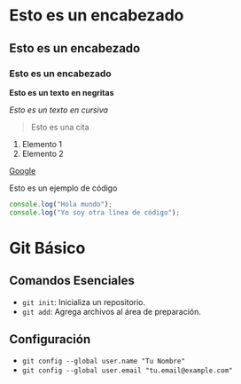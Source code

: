 # Esto es un encabezado
## Esto es un encabezado
### Esto es un encabezado

**Esto es un texto en negritas**

*Esto es un texto en cursiva*

>Esto es una cita

1. Elemento 1
2. Elemento 2

[Google](http://www.google.com)


Esto es un ejemplo de código
``` javascript
console.log("Hola mundo");
console.log("Yo soy otra línea de código");
```

# Git Básico
## Comandos Esenciales
- `git init`: Inicializa un repositorio.
- `git add`: Agrega archivos al área de preparación.

## Configuración
- `git config --global user.name "Tu Nombre"`
- `git config --global user.email "tu.email@example.com"`
